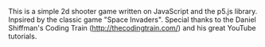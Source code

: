 This is a simple 2d shooter game written on JavaScript and the p5.js library. Inpsired by the classic game "Space Invaders".
Special thanks to the Daniel Shiffman's Coding Train (http://thecodingtrain.com/) and his great YouTube tutorials.
